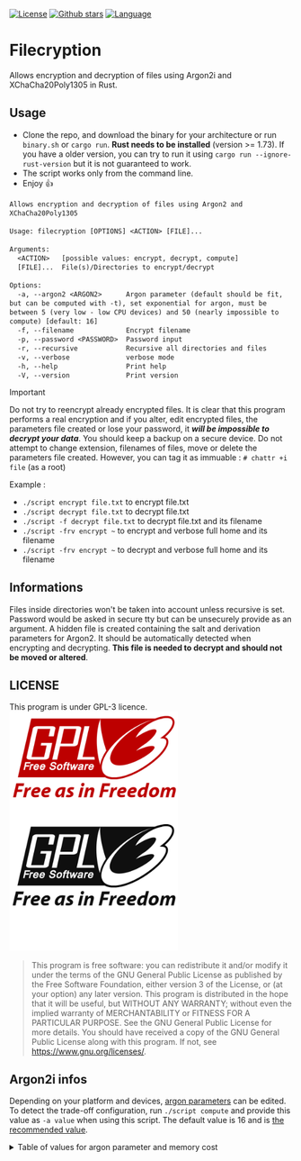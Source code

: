 [![License](https://img.shields.io/github/license/DorianCoding/filecryption)](https://www.gnu.org/licenses/gpl-3.0.en.html)
[![Github stars](https://img.shields.io/github/stars/DorianCoding/filecryption
)](https://github.com/DorianCoding/filecryption/stargazers)
[![Language](https://img.shields.io/badge/RUST-red)](https://github.com/rust-lang/rust)
# Filecryption
Allows encryption and decryption of files using Argon2i and XChaCha20Poly1305 in Rust.
## Usage
* Clone the repo, and download the binary for your architecture or run `binary.sh` or `cargo run`. **Rust needs to be installed** (version >= 1.73). If you have a older version, you can try to run it using `cargo run --ignore-rust-version` but it is not guaranteed to work.
* The script works only from the command line.
* Enjoy :+1:
```
Allows encryption and decryption of files using Argon2 and XChaCha20Poly1305

Usage: filecryption [OPTIONS] <ACTION> [FILE]...

Arguments:
  <ACTION>   [possible values: encrypt, decrypt, compute]
  [FILE]...  File(s)/Directories to encrypt/decrypt

Options:
  -a, --argon2 <ARGON2>      Argon parameter (default should be fit, but can be computed with -t), set exponential for argon, must be between 5 (very low - low CPU devices) and 50 (nearly impossible to compute) [default: 16]
  -f, --filename             Encrypt filename
  -p, --password <PASSWORD>  Password input
  -r, --recursive            Recursive all directories and files
  -v, --verbose              verbose mode
  -h, --help                 Print help
  -V, --version              Print version

```


> [!IMPORTANT]
> Do not try to reencrypt already encrypted files.
> It is clear that this program performs a real encryption and if you alter, edit encrypted files, the parameters file created or lose your password, it ***will be impossible to decrypt your data***. You should keep a backup on a secure device.
> Do not attempt to change extension, filenames of files, move or delete the parameters file created. However, you can tag it as immuable : `# chattr +i file` (as a root) 


Example :
* `./script encrypt file.txt` to encrypt file.txt
* `./script decrypt file.txt` to decrypt file.txt
* `./script -f decrypt file.txt` to decrypt file.txt and its filename
* `./script -frv encrypt ~` to encrypt and verbose full home and its filename
* `./script -frv encrypt ~` to decrypt and verbose full home and its filename

## Informations

Files inside directories won't be taken into account unless recursive is set. 
Password would be asked in secure tty but can be unsecurely provide as an argument.
A hidden file is created containing the salt and derivation parameters for Argon2.
It should be automatically detected when encrypting and decrypting. **This file is needed to decrypt and should not be moved or altered**.

## LICENSE
This program is under GPL-3 licence. 
<img src="/assets/images/gpl-v3-logo.svg" width="300" />
> This program is free software: you can redistribute it and/or modify it under the terms of the GNU General Public License as published by the Free Software Foundation, either version 3 of the License, or (at your option) any later version.
> This program is distributed in the hope that it will be useful, but WITHOUT ANY WARRANTY; without even the implied warranty of MERCHANTABILITY or FITNESS FOR A PARTICULAR PURPOSE. See the GNU General Public License for more details.
> You should have received a copy of the GNU General Public License along with this program. If not, see <https://www.gnu.org/licenses/>.

## Argon2i infos

Depending on your platform and devices, [argon parameters](https://www.rfc-editor.org/rfc/rfc9106.html#name-argon2-inputs-and-outputs) can be edited. To detect the trade-off configuration, run `./script compute`
and provide this value as `-a value` when using this script. The default value is 16 and is [the recommended value](https://www.rfc-editor.org/rfc/rfc9106.html#name-parameter-choice). 

<details>
  <summary>Table of values for argon parameter and memory cost</summary>

*Keep in mind that values higher than 20 could just make your computer lag or crashes
and you **should really** compute before choosing a higher value than default.*
| Value of argon | Memory cost |
| --- | --- |
| 5 | 32 KB |
| 6 | 64 KB |
| 7 | 128 KB |
| 8 | 256 KB |
| 9 | 512 KB |
| 10 | 1.02 MB |
| 11 | 2.05 MB |
| 12 | 4.1 MB |
| 13 | 8.19 MB |
| 14 | 16.4 MB |
| 15 | 32.8 MB |
| Recommended --> 16 | 65.5 MB |
| 17 | 131 MB |
| 18 | 262 MB |
| 19 | 524 MB |
| 20 | 1.05 GB |
| 21 | 2.1 GB |
| 22 | 4.19 GB |
| 23 | 8.39 GB |
| 24 | 16.8 GB |
| 25 | 33.6 GB |
| 26 | 67.1 GB |
| 27 | 134 GB |
| 28 | 268 GB |
| 29 | 537 GB |
| 30 | 1.07 TB |
| 31 | 2.15 TB |
| 32 | 4.29 TB |
| 33 | 8.59 TB |
| 34 | 17.2 TB |
| 35 | 34.4 TB |
| 36 | 68.7 TB |
| 37 | 137 TB |
| 38 | 275 TB |
| 39 | 550 TB |
| 40 | 1.1 PB |
| 41 | 2.2 PB |
| 42 | 4.4 PB |
| 43 | 8.8 PB |
| 44 | 17.6 PB |
| 45 | 35.2 PB |
| 46 | 70.4 PB |
| 47 | 141 PB |
| 48 | 281 PB |
| 49 | 563 PB |
| 50 | 1.13 EB |

</details>
